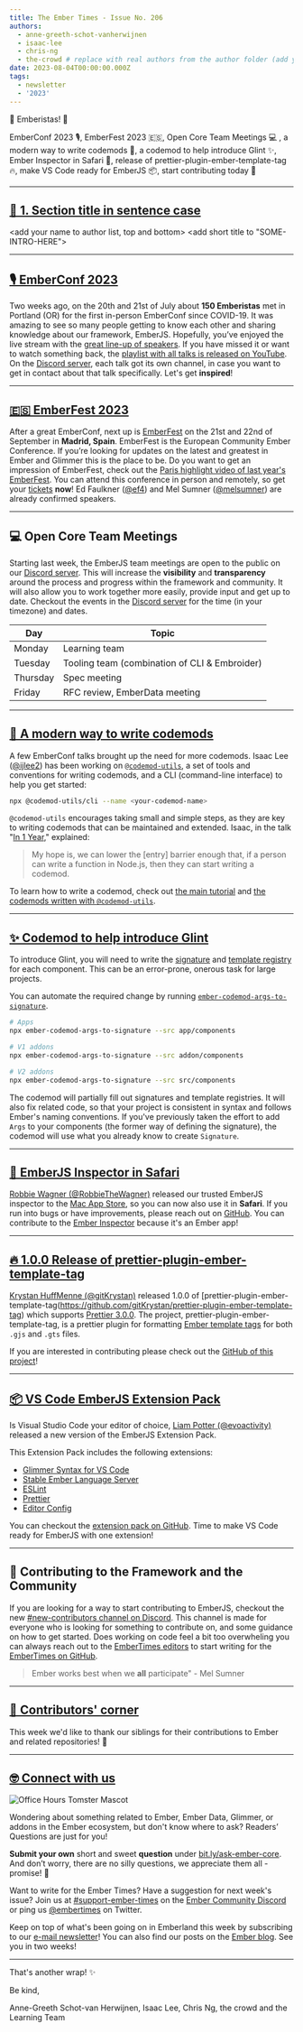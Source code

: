 ```yaml
---
title: The Ember Times - Issue No. 206
authors:
  - anne-greeth-schot-vanherwijnen
  - isaac-lee
  - chris-ng
  - the-crowd # replace with real authors from the author folder (add yourself if you're not there)
date: 2023-08-04T00:00:00.000Z
tags:
  - newsletter
  - '2023'
---
```


👋 Emberistas! 🐹

EmberConf 2023 🎙️, EmberFest 2023 🇪🇸, Open Core Team Meetings 💻 , a modern way to write codemods 🤖, a codemod to help introduce Glint ✨, Ember Inspector in Safari 🔎, release of prettier-plugin-ember-template-tag 🔥, make VS Code ready for EmberJS 📦, start contributing today 🐹

<SOME-INTRO-HERE-TO-KEEP-THEM-SUBSCRIBERS-READING>

---

## [🐹 1. Section title in sentence case](section-url)

<change section title emoji>
<consider adding some bold to your paragraph>
<add the contributor in the post in format "FirstName LastName (@githubUserName)" linked to their GitHub account>
<please include link to external article/repo/etc in paragraph / body text, not just header title above>

<add your name to author list, top and bottom>
<add short title to "SOME-INTRO-HERE">

---

## [🎙️ EmberConf 2023](https://www.emberconf.com)

Two weeks ago, on the 20th and 21st of July about **150 Emberistas** met in Portland (OR) for the first in-person EmberConf since COVID-19. It was amazing to see so many people getting to know each other and sharing knowledge about our framework, EmberJS. Hopefully, you’ve enjoyed the live stream with the [great line-up of speakers](https://www.emberconf.com/speakers). If you have missed it or want to watch something back, the [playlist with all talks is released on YouTube](https://www.youtube.com/playlist?list=PL4eq2DPpyBbn9eFgZIxo23_q9sAtqGtvt). On the [Discord server](https://discord.gg/wks7HMrG), each talk got its own channel, in case you want to get in contact about that talk specifically. Let's get **inspired**!

---

## [🇪🇸 EmberFest 2023](https://emberfest.eu)

After a great EmberConf, next up is [EmberFest](https://emberfest.eu) on the 21st and 22nd of September in **Madrid, Spain**. EmberFest is the European Community Ember Conference. If you’re looking for updates on the latest and greatest in Ember and Glimmer this is the place to be. Do you want to get an impression of EmberFest, check out the [Paris highlight video of last year's EmberFest](https://youtu.be/hvg35gS1Xjo). You can attend this conference in person and remotely, so get your [tickets](https://emberfest.eu/?tito=%2Femberfest%2Femberfest-2023%2Fen%2Fregistrations%2Fnew%3Fprefill%3D%257B%257D) **now**! Ed Faulkner ([@ef4](https://github.com/ef4)) and Mel Sumner ([@melsumner](https://github.com/melsumner)) are already confirmed speakers.

---

## 💻 Open Core Team Meetings
<!--alex ignore easy-->
Starting last week, the EmberJS team meetings are open to the public on our [Discord server](https://discord.gg/emberjs). This will increase the **visibility** and **transparency** around the process and progress within the framework and community. It will also allow you to work together more easily, provide input and get up to date. Checkout the events in the [Discord server](https://discord.gg/emberjs) for the time (in your timezone) and dates.

| Day      | Topic |
|----------|---|
| Monday   | Learning team  |
| Tuesday  | Tooling team (combination of CLI & Embroider)  |
| Thursday |  Spec meeting  |
| Friday   |  RFC review, EmberData meeting |

---

## [🤖 A modern way to write codemods](https://github.com/ijlee2/codemod-utils)

A few EmberConf talks brought up the need for more codemods. Isaac Lee ([@ijlee2](https://github.com/ijlee2)) has been working on [`@codemod-utils`](https://github.com/ijlee2/codemod-utils), a set of tools and conventions for writing codemods, and a CLI (command-line interface) to help you get started:

```sh
npx @codemod-utils/cli --name <your-codemod-name>
```

<!-- alex ignore simple -->
`@codemod-utils` encourages taking small and simple steps, as they are key to writing codemods that can be maintained and extended. Isaac, in the talk "[In 1 Year](https://crunchingnumbers.live/2023/07/20/in-1-year)," explained:

> My hope is, we can lower the [entry] barrier enough that, if a person can write a function in Node.js, then they can start writing a codemod.

To learn how to write a codemod, check out [the main tutorial](https://github.com/ijlee2/codemod-utils#tutorials) and [the codemods written with `@codemod-utils`](https://github.com/ijlee2/codemod-utils#codemods-written-with-codemod-utils).

---

## [✨ Codemod to help introduce Glint](https://github.com/ijlee2/ember-codemod-args-to-signature)

To introduce Glint, you will need to write the [signature](https://typed-ember.gitbook.io/glint/environments/ember/component-signatures) and [template registry](https://typed-ember.gitbook.io/glint/environments/ember/template-registry) for each component. This can be an error-prone, onerous task for large projects.

You can automate the required change by running [`ember-codemod-args-to-signature`](https://github.com/ijlee2/ember-codemod-args-to-signature).

```sh
# Apps
npx ember-codemod-args-to-signature --src app/components

# V1 addons
npx ember-codemod-args-to-signature --src addon/components

# V2 addons
npx ember-codemod-args-to-signature --src src/components
```

The codemod will partially fill out signatures and template registries. It will also fix related code, so that your project is consistent in syntax and follows Ember's naming conventions. If you've previously taken the effort to add  `Args` to your components (the former way of defining the signature), the codemod will use what you already know to create `Signature`.

---

## [🔎 EmberJS Inspector in Safari](https://apps.apple.com/us/app/emberjs-inspector/id6451499514?mt=12)

[Robbie Wagner (@RobbieTheWagner)](https://github.com/robbiethewagner) released our trusted EmberJS inspector to the [Mac App Store](https://apps.apple.com/us/app/emberjs-inspector/id6451499514?mt=12), so you can now also use it in **Safari**. If you run into bugs or have improvements, please reach out on [GitHub](https://github.com/emberjs/ember-inspector). You can contribute to the [Ember Inspector](https://github.com/emberjs/ember-inspector) because it's an Ember app!

---

## [🔥 1.0.0 Release of prettier-plugin-ember-template-tag](https://github.com/gitKrystan/prettier-plugin-ember-template-tag/releases/tag/v1.0.0)

[Krystan HuffMenne (@gitKrystan)](https://github.com/gitKrystan) released 1.0.0 of [prettier-plugin-ember-template-tag(https://github.com/gitKrystan/prettier-plugin-ember-template-tag) which supports [Prettier 3.0.0](https://prettier.io/blog/2023/07/05/3.0.0.html). The project, prettier-plugin-ember-template-tag, is a prettier plugin for formatting [Ember template tags](https://rfcs.emberjs.com/id/0779-first-class-component-templates/) for both `.gjs` and `.gts` files.

If you are interested in contributing please check out the [GitHub of this project](https://github.com/gitKrystan/prettier-plugin-ember-template-tag/issues)!

---

## [📦 VS Code EmberJS Extension Pack](https://marketplace.visualstudio.com/items?itemName=EmberTooling.emberjs)

Is Visual Studio Code your editor of choice, [Liam Potter (@evoactivity)](https://github.com/evoactivity) released a new version of the EmberJS Extension Pack.

This Extension Pack includes the following extensions:

- [Glimmer Syntax for VS Code](https://marketplace.visualstudio.com/items?itemName=lifeart.vscode-glimmer-syntax)
- [Stable Ember Language Server](https://marketplace.visualstudio.com/items?itemName=lifeart.vscode-ember-unstable)
- [ESLint](https://marketplace.visualstudio.com/items?itemName=dbaeumer.vscode-eslint)
- [Prettier](https://marketplace.visualstudio.com/items?itemName=esbenp.prettier-vscode)
- [Editor Config](https://marketplace.visualstudio.com/items?itemName=EditorConfig.EditorConfig)

You can checkout the [extension pack on GitHub](https://github.com/ember-tooling/vscode-ember-pack). Time to make VS Code ready for EmberJS with one extension!

---

## 🐹 Contributing to the Framework and the Community

If you are looking for a way to start contributing to EmberJS, checkout the new [#new-contributors channel on Discord](https://discord.com/channels/480462759797063690/1131610462207873025). This channel is made for everyone who is looking for something to contribute on, and some guidance on how to get started. Does working on code feel a bit too overwheling you can always reach out to the [EmberTimes editors](https://discord.com/channels/480462759797063690/485450546887786506) to start writing for the [EmberTimes on GitHub](https://github.com/ember-learn/ember-blog/).

> Ember works best when we **all** participate" - Mel Sumner

---

## [👏 Contributors' corner](https://guides.emberjs.com/release/contributing/repositories/)

<p>This week we'd like to thank our siblings for their contributions to Ember and related repositories! 💖</p>

---

## [🤓 Connect with us](https://docs.google.com/forms/d/e/1FAIpQLScqu7Lw_9cIkRtAiXKitgkAo4xX_pV1pdCfMJgIr6Py1V-9Og/viewform)

<div class="blog-row">
  <img class="float-right small transparent padded" alt="Office Hours Tomster Mascot" title="Readers' Questions" src="/images/tomsters/officehours.png" />

  <p>Wondering about something related to Ember, Ember Data, Glimmer, or addons in the Ember ecosystem, but don't know where to ask? Readers’ Questions are just for you!</p>

  <p><strong>Submit your own</strong> short and sweet <strong>question</strong> under <a href="https://bit.ly/ask-ember-core" target="rq">bit.ly/ask-ember-core</a>. And don’t worry, there are no silly questions, we appreciate them all - promise! 🤞</p>

  <p>Want to write for the Ember Times? Have a suggestion for next week's issue? Join us at <a href="https://discordapp.com/channels/480462759797063690/485450546887786506">#support-ember-times</a> on the <a href="https://discord.gg/emberjs">Ember Community Discord</a> or ping us <a href="https://twitter.com/embertimes">@embertimes</a> on Twitter.</p>

  <p>Keep on top of what's been going on in Emberland this week by subscribing to our <a href="https://embertimes.substack.com/">e-mail newsletter</a>! You can also find our posts on the <a href="https://blog.emberjs.com/tag/newsletter">Ember blog</a>. See you in two weeks!</p>
</div>

---

That's another wrap! ✨

Be kind,

Anne-Greeth Schot-van Herwijnen, Isaac Lee, Chris Ng, the crowd and the Learning Team
